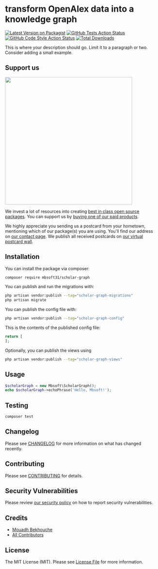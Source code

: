 # transform OpenAlex data into a knowledge graph

[![Latest Version on Packagist](https://img.shields.io/packagist/v/mbsoft31/scholar-graph.svg?style=flat-square)](https://packagist.org/packages/mbsoft31/scholar-graph)
[![GitHub Tests Action Status](https://img.shields.io/github/actions/workflow/status/mbsoft31/scholar-graph/run-tests.yml?branch=main&label=tests&style=flat-square)](https://github.com/mbsoft31/scholar-graph/actions?query=workflow%3Arun-tests+branch%3Amain)
[![GitHub Code Style Action Status](https://img.shields.io/github/actions/workflow/status/mbsoft31/scholar-graph/fix-php-code-style-issues.yml?branch=main&label=code%20style&style=flat-square)](https://github.com/mbsoft31/scholar-graph/actions?query=workflow%3A"Fix+PHP+code+style+issues"+branch%3Amain)
[![Total Downloads](https://img.shields.io/packagist/dt/mbsoft31/scholar-graph.svg?style=flat-square)](https://packagist.org/packages/mbsoft31/scholar-graph)

This is where your description should go. Limit it to a paragraph or two. Consider adding a small example.

## Support us

[<img src="https://github-ads.s3.eu-central-1.amazonaws.com/scholar-graph.jpg?t=1" width="419px" />](https://spatie.be/github-ad-click/scholar-graph)

We invest a lot of resources into creating [best in class open source packages](https://spatie.be/open-source). You can support us by [buying one of our paid products](https://spatie.be/open-source/support-us).

We highly appreciate you sending us a postcard from your hometown, mentioning which of our package(s) you are using. You'll find our address on [our contact page](https://spatie.be/about-us). We publish all received postcards on [our virtual postcard wall](https://spatie.be/open-source/postcards).

## Installation

You can install the package via composer:

```bash
composer require mbsoft31/scholar-graph
```

You can publish and run the migrations with:

```bash
php artisan vendor:publish --tag="scholar-graph-migrations"
php artisan migrate
```

You can publish the config file with:

```bash
php artisan vendor:publish --tag="scholar-graph-config"
```

This is the contents of the published config file:

```php
return [
];
```

Optionally, you can publish the views using

```bash
php artisan vendor:publish --tag="scholar-graph-views"
```

## Usage

```php
$scholarGraph = new Mbsoft\ScholarGraph();
echo $scholarGraph->echoPhrase('Hello, Mbsoft!');
```

## Testing

```bash
composer test
```

## Changelog

Please see [CHANGELOG](CHANGELOG.md) for more information on what has changed recently.

## Contributing

Please see [CONTRIBUTING](CONTRIBUTING.md) for details.

## Security Vulnerabilities

Please review [our security policy](../../security/policy) on how to report security vulnerabilities.

## Credits

- [Mouadh Bekhouche](https://github.com/mbsoft31)
- [All Contributors](../../contributors)

## License

The MIT License (MIT). Please see [License File](LICENSE.md) for more information.
